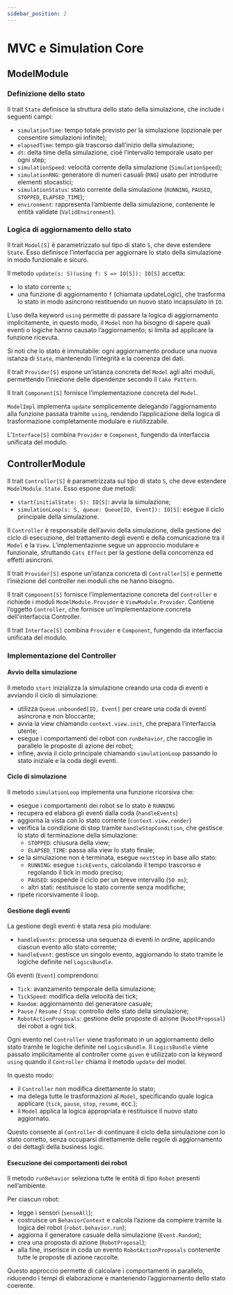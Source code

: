 ```yaml
---
sidebar_position: 2
---
```


# MVC e Simulation Core

## ModelModule

### Definizione dello stato

Il trait `State` definisce la struttura dello stato della simulazione, che include i seguenti campi:

- `simulationTime`: tempo totale previsto per la simulazione (opzionale per consentire simulazioni infinite);
- `elapsedTime`: tempo già trascorso dall’inizio della simulazione;
- `dt`: delta time della simulazione, cioè l’intervallo temporale usato per ogni step;
- `simulationSpeed`: velocità corrente della simulazione (`SimulationSpeed`);
- `simulationRNG`: generatore di numeri casuali (`RNG`) usato per introdurre elementi stocastici;
- `simulationStatus`: stato corrente della simulazione (`RUNNING`, `PAUSED`, `STOPPED`, `ELAPSED_TIME`);
- `environment`: rappresenta l’ambiente della simulazione, contenente le entità validate (`ValidEnvironment`).

### Logica di aggiornamento dello stato

Il trait `Model[S]` è parametrizzato sul tipo di stato `S`, che deve estendere `State`.
Esso definisce l’interfaccia per aggiornare lo stato della simulazione in modo funzionale e sicuro.

Il metodo `update(s: S)(using f: S => IO[S]): IO[S]` accetta:

- lo stato corrente `s`;
- una funzione di aggiornamento `f` (chiamata updateLogic), che trasforma lo stato in modo asincrono restituendo un
  nuovo stato incapsulato in `IO`.

L’uso della keyword `using` permette di passare la logica di aggiornamento implicitamente, in questo modo, il `Model`
non ha bisogno di sapere quali eventi o logiche hanno causato l’aggiornamento; si limita ad applicare la funzione
ricevuta.

Si noti che lo stato è immutabile: ogni aggiornamento produce una nuova istanza di `State`, mantenendo
l’integrità e la coerenza dei dati.

Il trait `Provider[S]` espone un’istanza concreta del `Model` agli altri moduli, permettendo l’iniezione delle dipendenze secondo il `Cake Pattern`.

Il trait `Component[S]` fornisce l’implementazione concreta del `Model`.

`ModelImpl` implementa `update` semplicemente delegando l’aggiornamento alla funzione passata tramite `using`, rendendo l’applicazione della logica di trasformazione completamente modulare e riutilizzabile.

L’`Interface[S]` combina `Provider` e `Component`, fungendo da interfaccia unificata del modulo.

## ControllerModule

Il trait `Controller[S]` è parametrizzata sul tipo di stato `S`, che deve estendere `ModelModule.State`.
Esso espone due metodi:

- `start(initialState: S): IO[S]`: avvia la simulazione;
- `simulationLoop(s: S, queue: Queue[IO, Event]): IO[S]`: esegue il ciclo principale della simulazione.

Il `Controller` è responsabile dell’avvio della simulazione, della gestione del ciclo di esecuzione, del trattamento
degli eventi e della comunicazione tra il `Model` e la `View`.
L’implementazione segue un approccio modulare e funzionale, sfruttando `Cats Effect` per la gestione della concorrenza
ed effetti asincroni.

Il trait `Provider[S]` espone un’istanza concreta di `Controller[S]` e permette l’iniezione del controller nei moduli
che ne hanno bisogno.

Il trait `Component[S]` fornisce l’implementazione concreta del `Controller` e richiede i moduli `ModelModule.Provider`
e `ViewModule.Provider`.
Contiene l’oggetto `Controller`, che fornisce un’implementazione concreta dell'interfaccia Controller.

Il trait `Interface[S]` combina `Provider` e `Component`, fungendo da interfaccia unificata del modulo.

### Implementazione del Controller

#### Avvio della simulazione

Il metodo `start` inizializza la simulazione creando una coda di eventi e avviando il ciclo di simulazione:

- utilizza `Queue.unbounded[IO, Event]` per creare una coda di eventi asincrona e non bloccante;
- avvia la view chiamando `context.view.init`, che prepara l’interfaccia utente;
- esegue i comportamenti dei robot con `runBehavior`, che raccoglie in parallelo le proposte di azione dei robot;
- infine, avvia il ciclo principale chiamando `simulationLoop` passando lo stato iniziale e la coda degli eventi.

#### Ciclo di simulazione

Il metodo `simulationLoop` implementa una funzione ricorsiva che:

- esegue i comportamenti dei robot se lo stato è `RUNNING`
- recupera ed elabora gli eventi dalla coda (`handleEvents`)
- aggiorna la vista con lo stato corrente (`context.view.render`)
- verifica la condizione di stop tramite `handleStopCondition`, che gestisce lo stato di terminazione della simulazione:
  - `STOPPED`: chiusura della view;
  - `ELAPSED_TIME`: passa alla view lo stato finale;
- se la simulazione non è terminata, esegue `nextStep` in base allo stato:
  - `RUNNING`: esegue `tickEvents`, calcolando il tempo trascorso e regolando il tick in modo preciso;
  - `PAUSED`: sospende il ciclo per un breve intervallo (`50 ms`);
  - altri stati: restituisce lo stato corrente senza modifiche;
- ripete ricorsivamente il loop.

#### Gestione degli eventi

La gestione degli eventi è stata resa più modulare:

- `handleEvents`: processa una sequenza di eventi in ordine, applicando ciascun evento allo stato corrente;
- `handleEvent`: gestisce un singolo evento, aggiornando lo stato tramite le logiche definite nel `LogicsBundle`.

Gli eventi (`Event`) comprendono:

- `Tick`: avanzamento temporale della simulazione;
- `TickSpeed`: modifica della velocità dei tick;
- `Random`: aggiornamento del generatore casuale;
- `Pause` / `Resume` / `Stop`: controllo dello stato della simulazione;
- `RobotActionProposals`: gestione delle proposte di azione (`RobotProposal`) dei robot a ogni tick.

Ogni evento nel `Controller` viene trasformato in un aggiornamento dello stato tramite le logiche definite nel
`LogicsBundle`.
Il `LogicsBundle` viene passato implicitamente al controller come `given` e utilizzato con la keyword `using` quando il
`Controller` chiama il metodo `update` del model.

In questo modo:

- il `Controller` non modifica direttamente lo stato;
- ma delega tutte le trasformazioni al `Model`, specificando quale logica applicare (`tick`, `pause`, `stop`, `resume`,
  ecc.);
- il `Model` applica la logica appropriata e restituisce il nuovo stato aggiornato.

Questo consente al `Controller` di continuare il ciclo della simulazione con lo stato corretto, senza occuparsi
direttamente delle regole di aggiornamento o dei dettagli della business logic.

#### Esecuzione dei comportamenti dei robot

Il metodo `runBehavior` seleziona tutte le entità di tipo `Robot` presenti nell’ambiente.

Per ciascun robot:

- legge i sensori (`senseAll`);
- costruisce un `BehaviorContext` e calcola l’azione da compiere tramite la logica del robot (`robot.behavior.run`);
- aggiorna il generatore casuale della simulazione (`Event.Random`);
- crea una proposta di azione (`RobotProposal`);
- alla fine, inserisce in coda un evento `RobotActionProposals` contenente tutte le proposte di azione raccolte.

Questo approccio permette di calcolare i comportamenti in parallelo, riducendo i tempi di elaborazione e mantenendo
l’aggiornamento dello stato coerente.